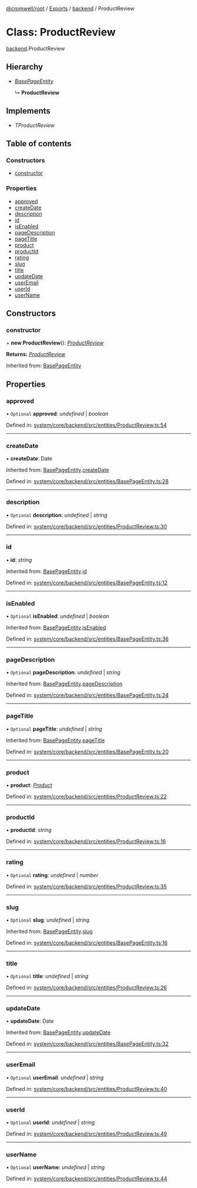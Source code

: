 [@cromwell/root](../README.md) / [Exports](../modules.md) / [backend](../modules/backend.md) / ProductReview

# Class: ProductReview

[backend](../modules/backend.md).ProductReview

## Hierarchy

* [*BasePageEntity*](backend.basepageentity.md)

  ↳ **ProductReview**

## Implements

* *TProductReview*

## Table of contents

### Constructors

- [constructor](backend.productreview.md#constructor)

### Properties

- [approved](backend.productreview.md#approved)
- [createDate](backend.productreview.md#createdate)
- [description](backend.productreview.md#description)
- [id](backend.productreview.md#id)
- [isEnabled](backend.productreview.md#isenabled)
- [pageDescription](backend.productreview.md#pagedescription)
- [pageTitle](backend.productreview.md#pagetitle)
- [product](backend.productreview.md#product)
- [productId](backend.productreview.md#productid)
- [rating](backend.productreview.md#rating)
- [slug](backend.productreview.md#slug)
- [title](backend.productreview.md#title)
- [updateDate](backend.productreview.md#updatedate)
- [userEmail](backend.productreview.md#useremail)
- [userId](backend.productreview.md#userid)
- [userName](backend.productreview.md#username)

## Constructors

### constructor

\+ **new ProductReview**(): [*ProductReview*](backend.productreview.md)

**Returns:** [*ProductReview*](backend.productreview.md)

Inherited from: [BasePageEntity](backend.basepageentity.md)

## Properties

### approved

• `Optional` **approved**: *undefined* \| *boolean*

Defined in: [system/core/backend/src/entities/ProductReview.ts:54](https://github.com/CromwellCMS/Cromwell/blob/4b5f538/system/core/backend/src/entities/ProductReview.ts#L54)

___

### createDate

• **createDate**: Date

Inherited from: [BasePageEntity](backend.basepageentity.md).[createDate](backend.basepageentity.md#createdate)

Defined in: [system/core/backend/src/entities/BasePageEntity.ts:28](https://github.com/CromwellCMS/Cromwell/blob/4b5f538/system/core/backend/src/entities/BasePageEntity.ts#L28)

___

### description

• `Optional` **description**: *undefined* \| *string*

Defined in: [system/core/backend/src/entities/ProductReview.ts:30](https://github.com/CromwellCMS/Cromwell/blob/4b5f538/system/core/backend/src/entities/ProductReview.ts#L30)

___

### id

• **id**: *string*

Inherited from: [BasePageEntity](backend.basepageentity.md).[id](backend.basepageentity.md#id)

Defined in: [system/core/backend/src/entities/BasePageEntity.ts:12](https://github.com/CromwellCMS/Cromwell/blob/4b5f538/system/core/backend/src/entities/BasePageEntity.ts#L12)

___

### isEnabled

• `Optional` **isEnabled**: *undefined* \| *boolean*

Inherited from: [BasePageEntity](backend.basepageentity.md).[isEnabled](backend.basepageentity.md#isenabled)

Defined in: [system/core/backend/src/entities/BasePageEntity.ts:36](https://github.com/CromwellCMS/Cromwell/blob/4b5f538/system/core/backend/src/entities/BasePageEntity.ts#L36)

___

### pageDescription

• `Optional` **pageDescription**: *undefined* \| *string*

Inherited from: [BasePageEntity](backend.basepageentity.md).[pageDescription](backend.basepageentity.md#pagedescription)

Defined in: [system/core/backend/src/entities/BasePageEntity.ts:24](https://github.com/CromwellCMS/Cromwell/blob/4b5f538/system/core/backend/src/entities/BasePageEntity.ts#L24)

___

### pageTitle

• `Optional` **pageTitle**: *undefined* \| *string*

Inherited from: [BasePageEntity](backend.basepageentity.md).[pageTitle](backend.basepageentity.md#pagetitle)

Defined in: [system/core/backend/src/entities/BasePageEntity.ts:20](https://github.com/CromwellCMS/Cromwell/blob/4b5f538/system/core/backend/src/entities/BasePageEntity.ts#L20)

___

### product

• **product**: [*Product*](backend.product.md)

Defined in: [system/core/backend/src/entities/ProductReview.ts:22](https://github.com/CromwellCMS/Cromwell/blob/4b5f538/system/core/backend/src/entities/ProductReview.ts#L22)

___

### productId

• **productId**: *string*

Defined in: [system/core/backend/src/entities/ProductReview.ts:16](https://github.com/CromwellCMS/Cromwell/blob/4b5f538/system/core/backend/src/entities/ProductReview.ts#L16)

___

### rating

• `Optional` **rating**: *undefined* \| *number*

Defined in: [system/core/backend/src/entities/ProductReview.ts:35](https://github.com/CromwellCMS/Cromwell/blob/4b5f538/system/core/backend/src/entities/ProductReview.ts#L35)

___

### slug

• `Optional` **slug**: *undefined* \| *string*

Inherited from: [BasePageEntity](backend.basepageentity.md).[slug](backend.basepageentity.md#slug)

Defined in: [system/core/backend/src/entities/BasePageEntity.ts:16](https://github.com/CromwellCMS/Cromwell/blob/4b5f538/system/core/backend/src/entities/BasePageEntity.ts#L16)

___

### title

• `Optional` **title**: *undefined* \| *string*

Defined in: [system/core/backend/src/entities/ProductReview.ts:26](https://github.com/CromwellCMS/Cromwell/blob/4b5f538/system/core/backend/src/entities/ProductReview.ts#L26)

___

### updateDate

• **updateDate**: Date

Inherited from: [BasePageEntity](backend.basepageentity.md).[updateDate](backend.basepageentity.md#updatedate)

Defined in: [system/core/backend/src/entities/BasePageEntity.ts:32](https://github.com/CromwellCMS/Cromwell/blob/4b5f538/system/core/backend/src/entities/BasePageEntity.ts#L32)

___

### userEmail

• `Optional` **userEmail**: *undefined* \| *string*

Defined in: [system/core/backend/src/entities/ProductReview.ts:40](https://github.com/CromwellCMS/Cromwell/blob/4b5f538/system/core/backend/src/entities/ProductReview.ts#L40)

___

### userId

• `Optional` **userId**: *undefined* \| *string*

Defined in: [system/core/backend/src/entities/ProductReview.ts:49](https://github.com/CromwellCMS/Cromwell/blob/4b5f538/system/core/backend/src/entities/ProductReview.ts#L49)

___

### userName

• `Optional` **userName**: *undefined* \| *string*

Defined in: [system/core/backend/src/entities/ProductReview.ts:44](https://github.com/CromwellCMS/Cromwell/blob/4b5f538/system/core/backend/src/entities/ProductReview.ts#L44)
